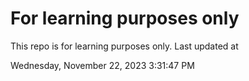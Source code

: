 # For learning purposes only
This repo is for learning purposes only.
Last updated at

Wednesday, November 22, 2023 3:31:47 PM

